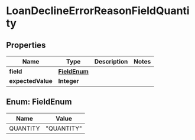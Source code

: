 # LoanDeclineErrorReasonFieldQuantity

## Properties
Name | Type | Description | Notes
------------ | ------------- | ------------- | -------------
**field** | [**FieldEnum**](#FieldEnum) |  | 
**expectedValue** | **Integer** |  | 

<a name="FieldEnum"></a>
## Enum: FieldEnum
Name | Value
---- | -----
QUANTITY | &quot;QUANTITY&quot;
